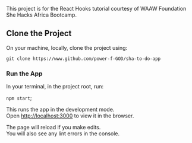 This project is for the React Hooks tutorial courtesy of WAAW Foundation She Hacks Africa Bootcamp.

## Clone the Project

On your machine, locally, clone the project using:

`git clone https://www.github.com/power-f-GOD/sha-to-do-app`


### Run the App

In your terminal, in the project root, run:

`npm start`;

This runs the app in the development mode.<br />
Open [http://localhost:3000](http://localhost:3000) to view it in the browser.

The page will reload if you make edits.<br />
You will also see any lint errors in the console.


